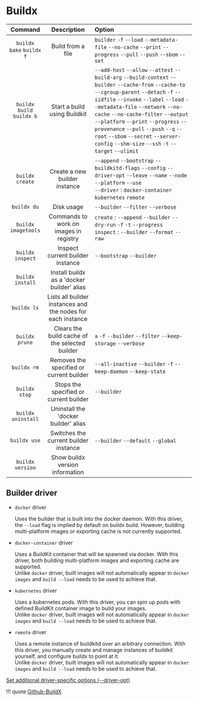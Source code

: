 # Buildx
|    Command    |    Description   |    Option    |
| :-----------: | :-----------: | :-------------- |
| `buildx bake` `buildx f`  |Build from a file | `builder` `-f` `--load` `--metadata-file` `--no-cache` `--print` `--progress` `--pull` `--push` `--sbom` `--set`
| `buildx build` `buildx b` |Start a build using Buildkit |`--add-host` `--allow` `--attest` `--build-arg` `--build-context` `--builder` `--cache-from` `--cache-to` `--cgroup-parent` `--detach` `-f` `--iidfile` `--invoke` `--label` `--load` `--metadata-file` `--network` `--no-cache` `--no-cache-filter` `--output` `--platform` `--print` `--progress` `--provenance` `--pull` `--push` `--q` `--root` `--sbom` `--secret` `--server-config` `--shm-size` `--ssh` `-t` `--target` `--ulimit`
| `buildx create` |Create a new builder instance | `--append` `--bootstrap` `--buildkitd-flags` `--config` `--driver-opt` `--leave` `--name` `--node` `--platform` `--use`<div>`--driver` : `docker-container` `kubernetes` `remote`
| `buildx du` |Disk usage|`--builder` `--filter` `--verbose`
| `buildx imagetools` |Commands to work on images in registry | `create` : `--append` `--builder` `--dry-run` `-f` `-t` `--progress` <div>`inspect` : `--builder` `--format` `--raw`
| `buildx inspect` |Inspect current builder instance |`--bootstrap` `--builder`
| `buildx install` |Install buildx as a 'docker builder' alias |
| `buildx ls` |Lists all builder instances and the nodes for each instance |
| `buildx prune` |Clears the build cache of the selected builder |`a` `-f` `--builder` `--filter` `--keep-storage` `--verbose`
| `buildx rm` |Removes the specified or current builder |`--all-inactive` `--builder` `-f` `--keep-daemon` `--keep-state`
| `buildx stop` |Stops the specified or current builder |`--builder`
| `buildx uninstall` |Uninstall the 'docker builder' alias |
| `buildx use` |Switches the current builder instance |`--builder` `--default` `--global`
| `buildx version` |Show buildx version information |

## Builder driver
- `docker` driver<div>
Uses the builder that is built into the docker daemon. With this driver, the `--load` flag is implied by default on buildx build. However, building multi-platform images or exporting cache is not currently supported.

- `docker-container` driver<div>
Uses a BuildKit container that will be spawned via docker. With this driver, both building multi-platform images and exporting cache are supported.<div>
Unlike `docker` driver, built images will not automatically appear in `docker images` and `build --load` needs to be used to achieve that.

- `kubernetes` driver<div>
Uses a kubernetes pods. With this driver, you can spin up pods with defined BuildKit container image to build your images.<div>
Unlike `docker` driver, built images will not automatically appear in `docker images` and `build --load` needs to be used to achieve that.

- `remote` driver<div>
Uses a remote instance of buildkitd over an arbitrary connection. With this driver, you manually create and manage instances of buildkit yourself, and configure buildx to point at it.<div>
Unlike `docker` driver, built images will not automatically appear in `docker images` and `build --load` needs to be used to achieve that.

[Set additional driver-specific options (--driver-opt)](https://github.com/docker/buildx/blob/master/docs/reference/buildx_create.md)


!!! quote
    [Github-BuildX](https://github.com/docker/buildx)